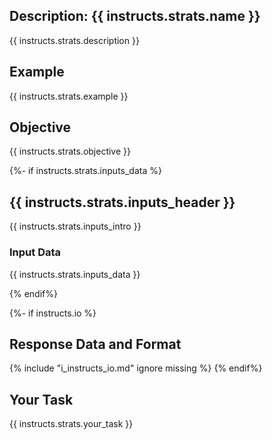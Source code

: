 ## Description: {{ instructs.strats.name }}
{{ instructs.strats.description }}

## Example
{{ instructs.strats.example }}

## Objective
{{ instructs.strats.objective }}

{%- if instructs.strats.inputs_data %}
## {{ instructs.strats.inputs_header }}
{{ instructs.strats.inputs_intro }}

### Input Data
<!-- <{{ instructs.strats.inputs_tag }}> -->
{{ instructs.strats.inputs_data }}
<!-- </{{ instructs.strats.inputs_tag }}> -->
{% endif%}

{%- if instructs.io %}
## Response Data and Format
{% include "i_instructs_io.md" ignore missing %}
{% endif%}

## Your Task
{{ instructs.strats.your_task }}
